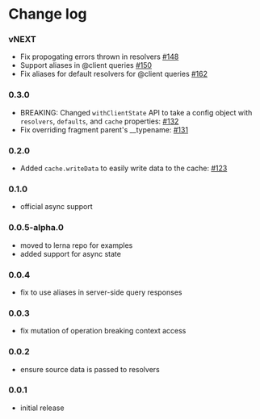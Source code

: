# Change log

### vNEXT
- Fix propogating errors thrown in resolvers [#148](https://github.com/apollographql/apollo-link-state/pull/148)
- Support aliases in @client queries [#150](https://github.com/apollographql/apollo-link-state/pull/150)
- Fix aliases for default resolvers for @client queries [#162](https://github.com/apollographql/apollo-link-state/pull/162)

### 0.3.0
- BREAKING: Changed `withClientState` API to take a config object with `resolvers`, `defaults`, and `cache` properties: [#132](https://github.com/apollographql/apollo-link-state/pull/132)
- Fix overriding fragment parent's __typename: [#131](https://github.com/apollographql/apollo-link-state/pull/131)

### 0.2.0
- Added `cache.writeData` to easily write data to the cache: [#123](https://github.com/apollographql/apollo-link-state/pull/123)

### 0.1.0
- official async support

### 0.0.5-alpha.0
- moved to lerna repo for examples
- added support for async state

### 0.0.4
- fix to use aliases in server-side query responses

### 0.0.3
- fix mutation of operation breaking context access

### 0.0.2
- ensure source data is passed to resolvers

### 0.0.1
- initial release
